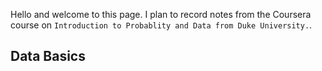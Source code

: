 Hello and welcome to this page. I plan to record notes from the Coursera course on `Introduction to Probablity and Data from Duke University.`.

## Data Basics

